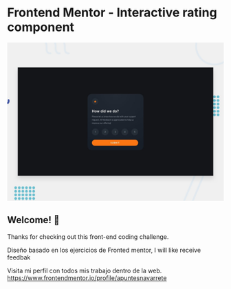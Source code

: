 # Frontend Mentor - Interactive rating component

![Design preview for the Interactive rating component coding challenge](./design/desktop-preview.jpg)

## Welcome! 👋

Thanks for checking out this front-end coding challenge.

Diseño basado en los ejercicios de Fronted mentor, I will like receive feedbak

Visita mi perfil con todos mis trabajo dentro de la web. https://www.frontendmentor.io/profile/apuntesnavarrete
